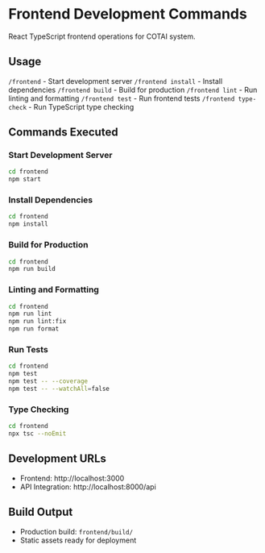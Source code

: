 # Frontend Development Commands

React TypeScript frontend operations for COTAI system.

## Usage
`/frontend` - Start development server
`/frontend install` - Install dependencies
`/frontend build` - Build for production
`/frontend lint` - Run linting and formatting
`/frontend test` - Run frontend tests
`/frontend type-check` - Run TypeScript type checking

## Commands Executed

### Start Development Server
```bash
cd frontend
npm start
```

### Install Dependencies
```bash
cd frontend
npm install
```

### Build for Production
```bash
cd frontend
npm run build
```

### Linting and Formatting
```bash
cd frontend
npm run lint
npm run lint:fix
npm run format
```

### Run Tests
```bash
cd frontend
npm test
npm test -- --coverage
npm test -- --watchAll=false
```

### Type Checking
```bash
cd frontend
npx tsc --noEmit
```

## Development URLs
- Frontend: http://localhost:3000
- API Integration: http://localhost:8000/api

## Build Output
- Production build: `frontend/build/`
- Static assets ready for deployment